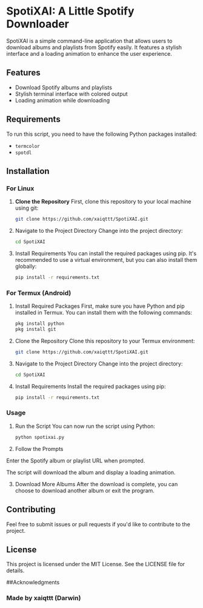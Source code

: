# SpotiXAI: A Little Spotify Downloader

SpotiXAI is a simple command-line application that allows users to download albums and playlists from Spotify easily. It features a stylish interface and a loading animation to enhance the user experience.

## Features
- Download Spotify albums and playlists
- Stylish terminal interface with colored output
- Loading animation while downloading

## Requirements
To run this script, you need to have the following Python packages installed:
- `termcolor`
- `spotdl`

## Installation

### For Linux

1. **Clone the Repository**
   First, clone this repository to your local machine using git:

   ```bash
   git clone https://github.com/xaiqttt/SpotiXAI.git

2. Navigate to the Project Directory Change into the project directory:

   ```bash
   cd SpotiXAI

3. Install Requirements You can install the required packages using pip. It's recommended to use a virtual environment, but you can also install them globally:

   ```bash
   pip install -r requirements.txt

### For Termux (Android)

1. Install Required Packages First, make sure you have Python and pip installed in Termux. You can install them with the following commands:

   ```bash
   pkg install python
   pkg install git

2. Clone the Repository Clone this repository to your Termux environment:

   ```bash
   git clone https://github.com/xaiqttt/SpotiXAI.git

3. Navigate to the Project Directory Change into the project directory:

   ```bash
   cd SpotiXAI

4. Install Requirements Install the required packages using pip:

   ```bash
   pip install -r requirements.txt

### Usage

1. Run the Script You can now run the script using Python:

   ```bash
   python spotixai.py

2. Follow the Prompts

Enter the Spotify album or playlist URL when prompted.

The script will download the album and display a loading animation.


3. Download More Albums After the download is complete, you can choose to download another album or exit the program.


## Contributing

Feel free to submit issues or pull requests if you'd like to contribute to the project.

## License

This project is licensed under the MIT License. See the LICENSE file for details.

##Acknowledgments

### Made by xaiqttt (Darwin)





